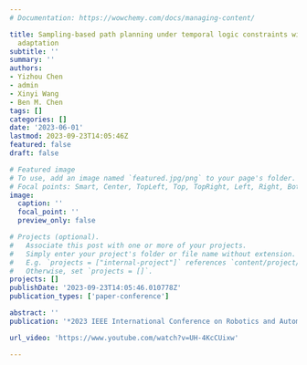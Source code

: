 ```yaml
---
# Documentation: https://wowchemy.com/docs/managing-content/

title: Sampling-based path planning under temporal logic constraints with real-time
  adaptation
subtitle: ''
summary: ''
authors:
- Yizhou Chen
- admin
- Xinyi Wang
- Ben M. Chen
tags: []
categories: []
date: '2023-06-01'
lastmod: 2023-09-23T14:05:46Z
featured: false
draft: false

# Featured image
# To use, add an image named `featured.jpg/png` to your page's folder.
# Focal points: Smart, Center, TopLeft, Top, TopRight, Left, Right, BottomLeft, Bottom, BottomRight.
image:
  caption: ''
  focal_point: ''
  preview_only: false

# Projects (optional).
#   Associate this post with one or more of your projects.
#   Simply enter your project's folder or file name without extension.
#   E.g. `projects = ["internal-project"]` references `content/project/deep-learning/index.md`.
#   Otherwise, set `projects = []`.
projects: []
publishDate: '2023-09-23T14:05:46.010778Z'
publication_types: ['paper-conference']

abstract: ''
publication: '*2023 IEEE International Conference on Robotics and Automation (ICRA)*'

url_video: 'https://www.youtube.com/watch?v=UH-4KcCUixw'

---
```

